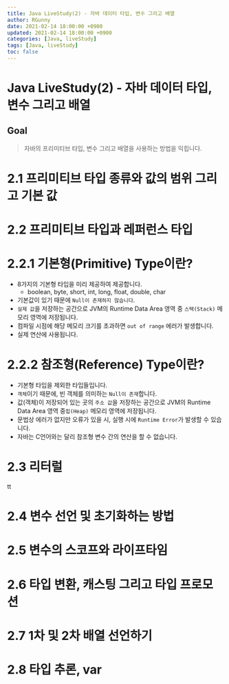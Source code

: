 ```yaml
---
title: Java LiveStudy(2) - 자바 데이터 타입, 변수 그리고 배열
author: RGunny
date: 2021-02-14 18:00:00 +0900
updated: 2021-02-14 18:00:00 +0900
categories: [Java, liveStudy]
tags: [Java, liveStudy]
toc: false
---
```


# Java LiveStudy(2) - 자바 데이터 타입, 변수 그리고 배열

## Goal

> 자바의 프리미티브 타입, 변수 그리고 배열을 사용하는 방법을 익힙니다.

# 2.1 프리미티브 타입 종류와 값의 범위 그리고 기본 값

# 2.2 프리미티브 타입과 레퍼런스 타입

# 2.2.1 기본형(Primitive) Type이란?

- 8가지의 기본형 타입을 미리 제공하여 제공합니다.
  - boolean, byte, short, int, long, float, double, char
- 기본값이 있기 때문에 `Null이 존재하지 않습니다`.
- `실제 값`을 저장하는 공간으로 JVM의 Runtime Data Area 영역 중 `스택(Stack)` 메모리 영역에 저장됩니다.
- 컴파일 시점에 해당 메모리 크기를 초과하면 `out of range` 에러가 발생합니다.
- 실제 연산에 사용됩니다.

# 2.2.2 참조형(Reference) Type이란?

- 기본형 타입을 제외한 타입들입니다.
- `객체`이기 때문에, 빈 객체를 의미하는 `Null이 존재`합니다.
- 값(객체)이 저장되어 있는 곳의 `주소 값`을 저장하는 공간으로 JVM의 Runtime Data Area 영역 중`힙(Heap)` 메모리 영역에 저장됩니다.
- 문법상 에러가 없지만 오류가 있을 시, 실행 시에 `Runtime Error`가 발생할 수 있습니다.
- 자바는 C언어와는 달리 참조형 변수 간의 연산을 할 수 없습니다.

# 2.3 리터럴

tt

# 2.4 변수 선언 및 초기화하는 방법

# 2.5 변수의 스코프와 라이프타임

# 2.6 타입 변환, 캐스팅 그리고 타입 프로모션

# 2.7 1차 및 2차 배열 선언하기

# 2.8 타입 추론, var
